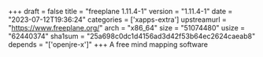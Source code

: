 +++
draft = false
title = "freeplane 1.11.4-1"
version = "1.11.4-1"
date = "2023-07-12T19:36:24"
categories = ['xapps-extra']
upstreamurl = "https://www.freeplane.org/"
arch = "x86_64"
size = "51074480"
usize = "62440374"
sha1sum = "25a698c0dc1d4156ad3d42f53b64ec2624caeab8"
depends = "['openjre-x']"
+++
A free mind mapping software